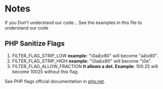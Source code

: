 # Notes

If you Don't understand our code...
See the examples in this file to understand our code

## PHP Sanitize Flags

1. FILTER_FLAG_STRIP_LOW **example:** "\0aä\x80" will become "aä\x80".
2. FILTER_FLAG_STRIP_HIGH **example:** "\0aä\x80" will become "\0a".
3. FILTER_FLAG_ALLOW_FRACTION **It allows a dot. Example:** 100.25 will become 10025 without this flag.

See PHP flags official documentation in [php.net](http://php.net/manual/en/filter.filters.flags.php).
